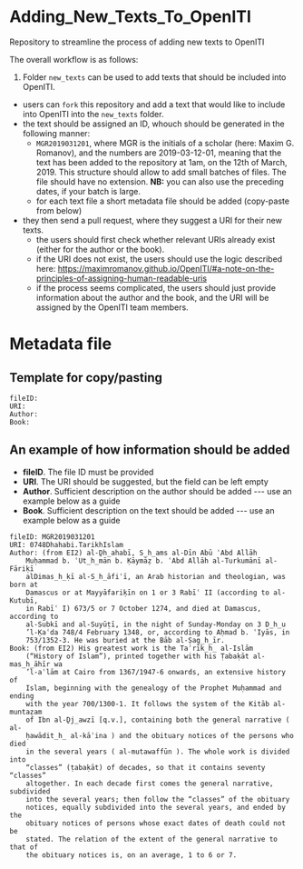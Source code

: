 # Adding_New_Texts_To_OpenITI

Repository to streamline the process of adding new texts to OpenITI

The overall workflow is as follows:

1. Folder `new_texts` can be used to add texts that should be included into OpenITI.
  - users can `fork` this repository and add a text that would like to include into OpenITI into the `new_texts` folder.
  - the text should be assigned an ID, whouch should be generated in the following manner:
    - `MGR2019031201`, where MGR is the initials of a scholar (here: Maxim G. Romanov), and the numbers are 2019-03-12-01, meaning that the text has been added to the repository at 1am, on the 12th of March, 2019. This structure should allow to add small batches of files. The file should have no extension. **NB:** you can also use the preceding dates, if your batch is large.
    - for each text file a short metadata file should be added (copy-paste from below)
  - they then send a pull request, where they suggest a URI for their new texts.
    - the users should first check whether relevant URIs already exist (either for the author or the book).
    - if the URI does not exist, the users should use the logic described here: <https://maximromanov.github.io/OpenITI/#a-note-on-the-principles-of-assigning-human-readable-uris>
    - if the process seems complicated, the users should just provide information about the author and the book, and the URI will be assigned by the OpenITI team members.
    



# Metadata file

## Template for copy/pasting

```
fileID: 
URI:
Author:
Book:
```

## An example of how information should be added

- **fileID**. The file ID must be provided
- **URI**. The URI should be suggested, but the field can be left empty
- **Author**. Sufficient description on the author should be added --- use an example below as a guide
- **Book**. Sufficient description on the text should be added --- use an example below as a guide

```
fileID: MGR2019031201
URI: 0748Dhahabi.TarikhIslam
Author: (from EI2) al-Ḏh̲ahabī, S̲h̲ams al-Dīn Abū ʿAbd Allāh
    Muḥammad b. ʿUt̲h̲mān b. Ḳāymāẓ b. ʿAbd Allāh al-Turkumānī al-Fāriḳī
    alDimas̲h̲ḳī al-S̲h̲āfiʿī, an Arab historian and theologian, was born at
    Damascus or at Mayyāfariḳīn on 1 or 3 Rabīʿ II (according to al-Kutubī,
    in Rabīʿ I) 673/5 or 7 October 1274, and died at Damascus, according to
    al-Subkī and al-Suyūṭī, in the night of Sunday-Monday on 3 D̲h̲u
    ’l-Ḳaʿda 748/4 February 1348, or, according to Aḥmad b. ʿIyās, in
    753/1352-3. He was buried at the Bāb al-Ṣag̲h̲īr.
Book: (from EI2) His greatest work is the Taʾrīk̲h̲ al-Islām
    (“History of Islam”), printed together with his Ṭabaḳāt al-mas̲h̲āhīr wa
    ’l-aʿlām at Cairo from 1367/1947-6 onwards, an extensive history of
    Islam, beginning with the genealogy of the Prophet Muḥammad and ending
    with the year 700/1300-1. It follows the system of the Kitāb al-muntaẓam
    of Ibn al-Ḏj̲awzī [q.v.], containing both the general narrative ( al-
    ḥawādit̲h̲ al-kāʾina ) and the obituary notices of the persons who died
    in the several years ( al-mutawaffūn ). The whole work is divided into
    “classes” (ṭabaḳāt) of decades, so that it contains seventy “classes”
    altogether. In each decade first comes the general narrative, subdivided
    into the several years; then follow the “classes” of the obituary
    notices, equally subdivided into the several years, and ended by the
    obituary notices of persons whose exact dates of death could not be
    stated. The relation of the extent of the general narrative to that of
    the obituary notices is, on an average, 1 to 6 or 7.
```

